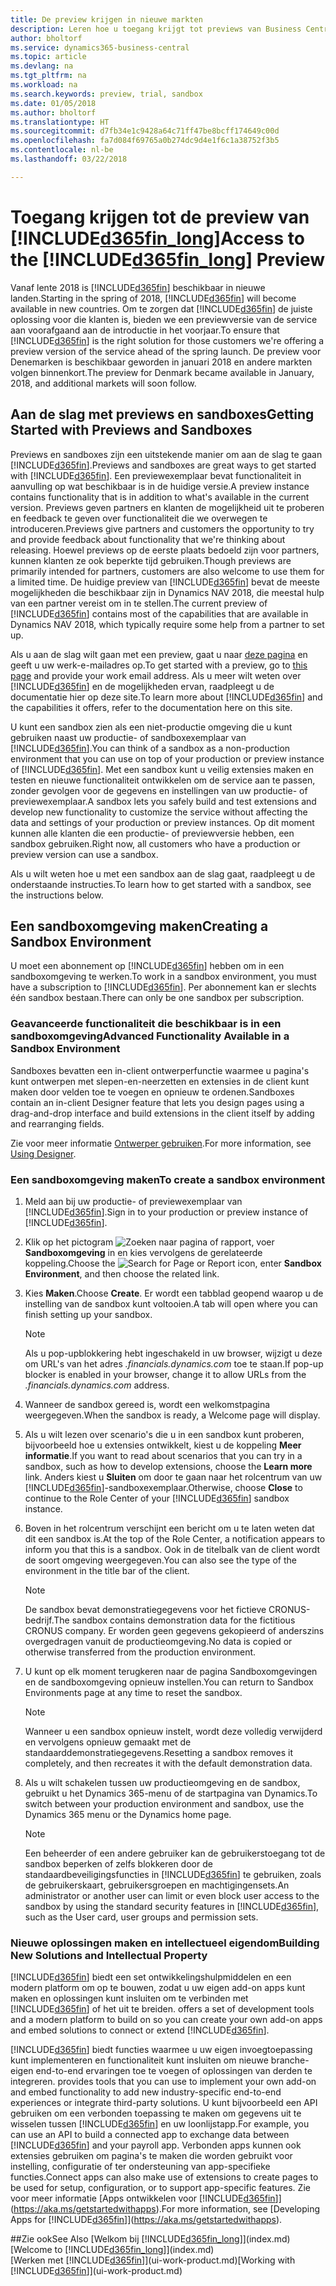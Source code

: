 ```yaml
---
title: De preview krijgen in nieuwe markten
description: Leren hoe u toegang krijgt tot previews van Business Central.
author: bholtorf
ms.service: dynamics365-business-central
ms.topic: article
ms.devlang: na
ms.tgt_pltfrm: na
ms.workload: na
ms.search.keywords: preview, trial, sandbox
ms.date: 01/05/2018
ms.author: bholtorf
ms.translationtype: HT
ms.sourcegitcommit: d7fb34e1c9428a64c71ff47be8bcff174649c00d
ms.openlocfilehash: fa7d084f69765a0b274dc9d4e1f6c1a38752f3b5
ms.contentlocale: nl-be
ms.lasthandoff: 03/22/2018

---
```

# <a name="access-to-the-included365finlongincludesd365finlongmdmd-preview"></a><span data-ttu-id="b6873-103">Toegang krijgen tot de preview van [!INCLUDE[d365fin_long](includes/d365fin_long_md.md)]</span><span class="sxs-lookup"><span data-stu-id="b6873-103">Access to the [!INCLUDE[d365fin_long](includes/d365fin_long_md.md)] Preview</span></span>
<span data-ttu-id="b6873-104">Vanaf lente 2018 is [!INCLUDE[d365fin](includes/d365fin_md.md)] beschikbaar in nieuwe landen.</span><span class="sxs-lookup"><span data-stu-id="b6873-104">Starting in the spring of 2018, [!INCLUDE[d365fin](includes/d365fin_md.md)] will become available in new countries.</span></span> <span data-ttu-id="b6873-105">Om te zorgen dat [!INCLUDE[d365fin](includes/d365fin_md.md)] de juiste oplossing voor die klanten is, bieden we een previewversie van de service aan voorafgaand aan de introductie in het voorjaar.</span><span class="sxs-lookup"><span data-stu-id="b6873-105">To ensure that [!INCLUDE[d365fin](includes/d365fin_md.md)] is the right solution for those customers we're offering a preview version of the service ahead of the spring launch.</span></span> <span data-ttu-id="b6873-106">De preview voor Denemarken is beschikbaar geworden in januari 2018 en andere markten volgen binnenkort.</span><span class="sxs-lookup"><span data-stu-id="b6873-106">The preview for Denmark became available in January, 2018, and additional markets will soon follow.</span></span>  

## <a name="getting-started-with-previews-and-sandboxes"></a><span data-ttu-id="b6873-107">Aan de slag met previews en sandboxes</span><span class="sxs-lookup"><span data-stu-id="b6873-107">Getting Started with Previews and Sandboxes</span></span>
<span data-ttu-id="b6873-108">Previews en sandboxes zijn een uitstekende manier om aan de slag te gaan [!INCLUDE[d365fin](includes/d365fin_md.md)].</span><span class="sxs-lookup"><span data-stu-id="b6873-108">Previews and sandboxes are great ways to get started with [!INCLUDE[d365fin](includes/d365fin_md.md)].</span></span> <span data-ttu-id="b6873-109">Een previewexemplaar bevat functionaliteit in aanvulling op wat beschikbaar is in de huidige versie.</span><span class="sxs-lookup"><span data-stu-id="b6873-109">A preview instance contains functionality that is in addition to what's available in the current version.</span></span> <span data-ttu-id="b6873-110">Previews geven partners en klanten de mogelijkheid uit te proberen en feedback te geven over functionaliteit die we overwegen te introduceren.</span><span class="sxs-lookup"><span data-stu-id="b6873-110">Previews give partners and customers the opportunity to try and provide feedback about functionality that we're thinking about releasing.</span></span> <span data-ttu-id="b6873-111">Hoewel previews op de eerste plaats bedoeld zijn voor partners, kunnen klanten ze ook beperkte tijd gebruiken.</span><span class="sxs-lookup"><span data-stu-id="b6873-111">Though previews are primarily intended for partners, customers are also welcome to use them for a limited time.</span></span> <span data-ttu-id="b6873-112">De huidige preview van [!INCLUDE[d365fin](includes/d365fin_md.md)] bevat de meeste mogelijkheden die beschikbaar zijn in Dynamics NAV 2018, die meestal hulp van een partner vereist om in te stellen.</span><span class="sxs-lookup"><span data-stu-id="b6873-112">The current preview of [!INCLUDE[d365fin](includes/d365fin_md.md)] contains most of the capabilities that are available in Dynamics NAV 2018, which typically require some help from a partner to set up.</span></span>

<span data-ttu-id="b6873-113">Als u aan de slag wilt gaan met een preview, gaat u naar [deze pagina](https://go.microsoft.com/fwlink/?linkid=866045) en geeft u uw werk-e-mailadres op.</span><span class="sxs-lookup"><span data-stu-id="b6873-113">To get started with a preview, go to [this page](https://go.microsoft.com/fwlink/?linkid=866045) and provide your work email address.</span></span> <span data-ttu-id="b6873-114">Als u meer wilt weten over [!INCLUDE[d365fin](includes/d365fin_md.md)] en de mogelijkheden ervan, raadpleegt u de documentatie hier op deze site.</span><span class="sxs-lookup"><span data-stu-id="b6873-114">To learn more about [!INCLUDE[d365fin](includes/d365fin_md.md)] and the capabilities it offers, refer to the documentation here on this site.</span></span>

<span data-ttu-id="b6873-115">U kunt een sandbox zien als een niet-productie omgeving die u kunt gebruiken naast uw productie- of sandboxexemplaar van [!INCLUDE[d365fin](includes/d365fin_md.md)].</span><span class="sxs-lookup"><span data-stu-id="b6873-115">You can think of a sandbox as a non-production environment that you can use on top of your production or preview instance of [!INCLUDE[d365fin](includes/d365fin_md.md)].</span></span> <span data-ttu-id="b6873-116">Met een sandbox kunt u veilig extensies maken en testen en nieuwe functionaliteit ontwikkelen om de service aan te passen, zonder gevolgen voor de gegevens en instellingen van uw productie- of previewexemplaar.</span><span class="sxs-lookup"><span data-stu-id="b6873-116">A sandbox lets you safely build and test extensions and develop new functionality to customize the service without affecting the data and settings of your production or preview instances.</span></span> <span data-ttu-id="b6873-117">Op dit moment kunnen alle klanten die een productie- of previewversie hebben, een sandbox gebruiken.</span><span class="sxs-lookup"><span data-stu-id="b6873-117">Right now, all customers who have a production or preview version can use a sandbox.</span></span>

<span data-ttu-id="b6873-118">Als u wilt weten hoe u met een sandbox aan de slag gaat, raadpleegt u de onderstaande instructies.</span><span class="sxs-lookup"><span data-stu-id="b6873-118">To learn how to get started with a sandbox, see the instructions below.</span></span>

## <a name="creating-a-sandbox-environment"></a><span data-ttu-id="b6873-119">Een sandboxomgeving maken</span><span class="sxs-lookup"><span data-stu-id="b6873-119">Creating a Sandbox Environment</span></span>
<span data-ttu-id="b6873-120">U moet een abonnement op [!INCLUDE[d365fin](includes/d365fin_md.md)] hebben om in een sandboxomgeving te werken.</span><span class="sxs-lookup"><span data-stu-id="b6873-120">To work in a sandbox environment, you must have a subscription to [!INCLUDE[d365fin](includes/d365fin_md.md)].</span></span> <span data-ttu-id="b6873-121">Per abonnement kan er slechts één sandbox bestaan.</span><span class="sxs-lookup"><span data-stu-id="b6873-121">There can only be one sandbox per subscription.</span></span>

### <a name="advanced-functionality-available-in-a-sandbox-environment"></a><span data-ttu-id="b6873-122">Geavanceerde functionaliteit die beschikbaar is in een sandboxomgeving</span><span class="sxs-lookup"><span data-stu-id="b6873-122">Advanced Functionality Available in a Sandbox Environment</span></span>
<span data-ttu-id="b6873-123">Sandboxes bevatten een in-client ontwerperfunctie waarmee u pagina's kunt ontwerpen met slepen-en-neerzetten en extensies in de client kunt maken door velden toe te voegen en opnieuw te ordenen.</span><span class="sxs-lookup"><span data-stu-id="b6873-123">Sandboxes contain an in-client Designer feature that lets you design pages using a drag-and-drop interface and build extensions in the client itself by adding and rearranging fields.</span></span>

<span data-ttu-id="b6873-124">Zie voor meer informatie [Ontwerper gebruiken](https://docs.microsoft.com/en-us/dynamics-nav/developer/devenv-inclient-designer).</span><span class="sxs-lookup"><span data-stu-id="b6873-124">For more information, see [Using Designer](https://docs.microsoft.com/en-us/dynamics-nav/developer/devenv-inclient-designer).</span></span>

### <a name="to-create-a-sandbox-environment"></a><span data-ttu-id="b6873-125">Een sandboxomgeving maken</span><span class="sxs-lookup"><span data-stu-id="b6873-125">To create a sandbox environment</span></span>
1.  <span data-ttu-id="b6873-126">Meld aan bij uw productie- of previewexemplaar van [!INCLUDE[d365fin](includes/d365fin_md.md)].</span><span class="sxs-lookup"><span data-stu-id="b6873-126">Sign in to your production or preview instance of [!INCLUDE[d365fin](includes/d365fin_md.md)].</span></span>  
2.  <span data-ttu-id="b6873-127">Klik op het pictogram ![Zoeken naar pagina of rapport](media/ui-search/search_small.png "pictogram Zoeken naar pagina of rapport"), voer **Sandboxomgeving** in en kies vervolgens de gerelateerde koppeling.</span><span class="sxs-lookup"><span data-stu-id="b6873-127">Choose the ![Search for Page or Report](media/ui-search/search_small.png "Search for Page or Report icon") icon, enter **Sandbox Environment**, and then choose the related link.</span></span>
3.  <span data-ttu-id="b6873-128">Kies **Maken**.</span><span class="sxs-lookup"><span data-stu-id="b6873-128">Choose **Create**.</span></span> <span data-ttu-id="b6873-129">Er wordt een tabblad geopend waarop u de instelling van de sandbox kunt voltooien.</span><span class="sxs-lookup"><span data-stu-id="b6873-129">A tab will open where you can finish setting up your sandbox.</span></span>

    > [!Note]
    > <span data-ttu-id="b6873-130">Als u pop-upblokkering hebt ingeschakeld in uw browser, wijzigt u deze om URL's van het adres *.financials.dynamics.com* toe te staan.</span><span class="sxs-lookup"><span data-stu-id="b6873-130">If pop-up blocker is enabled in your browser, change it to allow URLs from the *.financials.dynamics.com* address.</span></span>  

4.  <span data-ttu-id="b6873-131">Wanneer de sandbox gereed is, wordt een welkomstpagina weergegeven.</span><span class="sxs-lookup"><span data-stu-id="b6873-131">When the sandbox is ready, a Welcome page will display.</span></span>  
5.  <span data-ttu-id="b6873-132">Als u wilt lezen over scenario's die u in een sandbox kunt proberen, bijvoorbeeld hoe u extensies ontwikkelt, kiest u de koppeling **Meer informatie**.</span><span class="sxs-lookup"><span data-stu-id="b6873-132">If you want to read about scenarios that you can try in a sandbox, such as how to develop extensions, choose the **Learn more** link.</span></span> <span data-ttu-id="b6873-133">Anders kiest u **Sluiten** om door te gaan naar het rolcentrum van uw [!INCLUDE[d365fin](includes/d365fin_md.md)]-sandboxexemplaar.</span><span class="sxs-lookup"><span data-stu-id="b6873-133">Otherwise, choose **Close** to continue to the Role Center of your [!INCLUDE[d365fin](includes/d365fin_md.md)] sandbox instance.</span></span>  
6.  <span data-ttu-id="b6873-134">Boven in het rolcentrum verschijnt een bericht om u te laten weten dat dit een sandbox is.</span><span class="sxs-lookup"><span data-stu-id="b6873-134">At the top of the Role Center, a notification appears to inform you that this is a sandbox.</span></span> <span data-ttu-id="b6873-135">Ook in de titelbalk van de client wordt de soort omgeving weergegeven.</span><span class="sxs-lookup"><span data-stu-id="b6873-135">You can also see the type of the environment in the title bar of the client.</span></span>

    > [!Note]
    > <span data-ttu-id="b6873-136">De sandbox bevat demonstratiegegevens voor het fictieve CRONUS-bedrijf.</span><span class="sxs-lookup"><span data-stu-id="b6873-136">The sandbox contains demonstration data for the fictitious CRONUS company.</span></span> <span data-ttu-id="b6873-137">Er worden geen gegevens gekopieerd of anderszins overgedragen vanuit de productieomgeving.</span><span class="sxs-lookup"><span data-stu-id="b6873-137">No data is copied or otherwise transferred from the production environment.</span></span>  

7.  <span data-ttu-id="b6873-138">U kunt op elk moment terugkeren naar de pagina Sandboxomgevingen en de sandboxomgeving opnieuw instellen.</span><span class="sxs-lookup"><span data-stu-id="b6873-138">You can return to Sandbox Environments page at any time to reset the sandbox.</span></span>

    > [!Note]
    > <span data-ttu-id="b6873-139">Wanneer u een sandbox opnieuw instelt, wordt deze volledig verwijderd en vervolgens opnieuw gemaakt met de standaarddemonstratiegegevens.</span><span class="sxs-lookup"><span data-stu-id="b6873-139">Resetting a sandbox removes it completely, and then recreates it with the default demonstration data.</span></span>  

8.  <span data-ttu-id="b6873-140">Als u wilt schakelen tussen uw productieomgeving en de sandbox, gebruikt u het Dynamics 365-menu of de startpagina van Dynamics.</span><span class="sxs-lookup"><span data-stu-id="b6873-140">To switch between your production environment and sandbox, use the Dynamics 365 menu or the Dynamics home page.</span></span>

    > [!Note]
    > <span data-ttu-id="b6873-141">Een beheerder of een andere gebruiker kan de gebruikerstoegang tot de sandbox beperken of zelfs blokkeren door de standaardbeveiligingsfuncties in [!INCLUDE[d365fin](includes/d365fin_md.md)] te gebruiken, zoals de gebruikerskaart, gebruikersgroepen en machtigingensets.</span><span class="sxs-lookup"><span data-stu-id="b6873-141">An administrator or another user can limit or even block user access to the sandbox by using the standard security features in [!INCLUDE[d365fin](includes/d365fin_md.md)], such as the User card, user groups and permission sets.</span></span>  

### <a name="building-new-solutions-and-intellectual-property"></a><span data-ttu-id="b6873-142">Nieuwe oplossingen maken en intellectueel eigendom</span><span class="sxs-lookup"><span data-stu-id="b6873-142">Building New Solutions and Intellectual Property</span></span>
[!INCLUDE[d365fin](includes/d365fin_md.md)]<span data-ttu-id="b6873-143"> biedt een set ontwikkelingshulpmiddelen en een modern platform om op te bouwen, zodat u uw eigen add-on apps kunt maken en oplossingen kunt insluiten om te verbinden met [!INCLUDE[d365fin](includes/d365fin_md.md)] of het uit te breiden.</span><span class="sxs-lookup"><span data-stu-id="b6873-143"> offers a set of development tools and a modern platform to build on so you can create your own add-on apps and embed solutions to connect or extend [!INCLUDE[d365fin](includes/d365fin_md.md)].</span></span>

[!INCLUDE[d365fin](includes/d365fin_md.md)]<span data-ttu-id="b6873-144"> biedt functies waarmee u uw eigen invoegtoepassing kunt implementeren en functionaliteit kunt insluiten om nieuwe branche-eigen end-to-end ervaringen toe te voegen of oplossingen van derden te integreren.</span><span class="sxs-lookup"><span data-stu-id="b6873-144"> provides tools that you can use to implement your own add-on and embed functionality to add new industry-specific end-to-end experiences or integrate third-party solutions.</span></span> <span data-ttu-id="b6873-145">U kunt bijvoorbeeld een API gebruiken om een verbonden toepassing te maken om gegevens uit te wisselen tussen [!INCLUDE[d365fin](includes/d365fin_md.md)] en uw loonlijstapp.</span><span class="sxs-lookup"><span data-stu-id="b6873-145">For example, you can use an API to build a connected app to exchange data between [!INCLUDE[d365fin](includes/d365fin_md.md)] and your payroll app.</span></span> <span data-ttu-id="b6873-146">Verbonden apps kunnen ook extensies gebruiken om pagina's te maken die worden gebruikt voor instelling, configuratie of ter ondersteuning van app-specifieke functies.</span><span class="sxs-lookup"><span data-stu-id="b6873-146">Connect apps can also make use of extensions to create pages to be used for setup, configuration, or to support app-specific features.</span></span> <span data-ttu-id="b6873-147">Zie voor meer informatie [Apps ontwikkelen voor [!INCLUDE[d365fin](includes/d365fin_md.md)]](https://aka.ms/getstartedwithapps).</span><span class="sxs-lookup"><span data-stu-id="b6873-147">For more information, see [Developing Apps for [!INCLUDE[d365fin](includes/d365fin_md.md)]](https://aka.ms/getstartedwithapps).</span></span>

##<a name="see-also"></a><span data-ttu-id="b6873-148">Zie ook</span><span class="sxs-lookup"><span data-stu-id="b6873-148">See Also</span></span>
<span data-ttu-id="b6873-149">[Welkom bij [!INCLUDE[d365fin_long](includes/d365fin_long_md.md)]](index.md)</span><span class="sxs-lookup"><span data-stu-id="b6873-149">[Welcome to [!INCLUDE[d365fin_long](includes/d365fin_long_md.md)]](index.md)</span></span>  
<span data-ttu-id="b6873-150">[Werken met [!INCLUDE[d365fin](includes/d365fin_md.md)]](ui-work-product.md)</span><span class="sxs-lookup"><span data-stu-id="b6873-150">[Working with [!INCLUDE[d365fin](includes/d365fin_md.md)]](ui-work-product.md)</span></span>  


